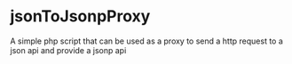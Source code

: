 jsonToJsonpProxy
================

A simple php script that can be used as a proxy to send a http request to a json api and provide a jsonp api
